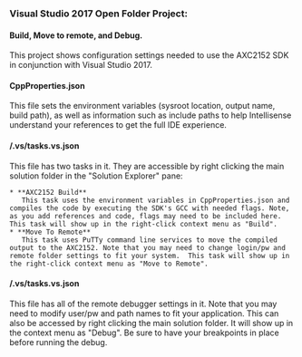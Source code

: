 
### Visual Studio 2017 Open Folder Project:  
#### Build, Move to remote, and Debug.  

This project shows configuration settings needed to use the AXC2152 SDK in conjunction with Visual Studio 2017.  

#### CppProperties.json  
  This file sets the environment variables (sysroot location, output name, build path), as well as information such as include paths to help Intellisense understand your references to get the full IDE experience.  
  
#### /.vs/tasks.vs.json  

  This file has two tasks in it.  They are accessible by right clicking the main solution folder in the "Solution Explorer" pane:  
  
    * **AXC2152 Build**  
       This task uses the environment variables in CppProperties.json and compiles the code by executing the SDK's GCC with needed flags. Note, as you add references and code, flags may need to be included here.  This task will show up in the right-click context menu as "Build".  
    * **Move To Remote**  
       This task uses PuTTy command line services to move the compiled output to the AXC2152. Note that you may need to change login/pw and remote folder settings to fit your system.  This task will show up in the right-click context menu as "Move to Remote".  
       
#### /.vs/tasks.vs.json  
  This file has all of the remote debugger settings in it. Note that you may need to modify user/pw and path names to fit your application.  This can also be accessed by right clicking the main solution folder.  It will show up in the context menu as "Debug". Be sure to have your breakpoints in place before running the debug.  
